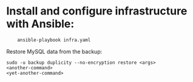 # Install and configure infrastructure with Ansible:

```bash
    ansible-playbook infra.yaml
```

Restore MySQL data from the backup:

    sudo -u backup duplicity --no-encryption restore <args>
    <another-command>
    <yet-another-command>

<add a few words here how the result of backup restore can be checked>
